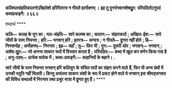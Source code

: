 **कलिमलसंहतिकालनोऽखिलेशो** **हरिरितरत्र न गीयते ह्यभीक्ष्णम् ।** **इह तु पुनर्भगवानशेषमूॢत:** **परिपठितोऽनुपदं कथाप्रसङ्गै: ॥ ६६॥** 

शब्दार्थ **** 

**कलि—** **कलह के युग का** **; मल-संहति—** **सारे कल्मष का** **; कालन:—** **संहारकर्ता** **; अखिल-ईश:—** **सारे जीवों के परम** **नियन्ता** **; हरि:—** **भगवान् हरि** **; इतरत्र—** **अन्यत्र** **; न गीयते—** **वॢणत नहीं होते** **; हि—** **निस्सन्देह** **; अभीक्ष्णम्—** **निरन्तर** **; इह—** **यहाँ** **; तु—** **फिर भी** **; पुन:—** **दूसरी ओर** **; भगवान्—** **भगवान्** **; अशेष-मूॢत:—** **जो अनन्त साकार रूपों में विस्तार करता है** **;** **परिपठित:—** **कथा में खुल कर वर्णन किया गया है** **; अनु-पदम्—** **प्रत्येक श्लोक में** **; कथा-प्रसङ्गै:—** **कहानियों के बहाने।** **.** 

**सारे जीवों के परम नियन्ता भगवान् हरि कलियुग के संचित पापों का संहार करने वाले** **हैं, फिर भी अन्य ग्रंथों में उनकी स्तुति नहीं मिलती। किन्तु असंलय साकार अंशों के रूप में** **प्रकट होने वाले ये भगवान् इस** **श्रीमद्भागवत** **की विविध कथाओं में निरन्तर तथा प्रचुर** **मात्रा में वॢणत हुए हैं।** **** 